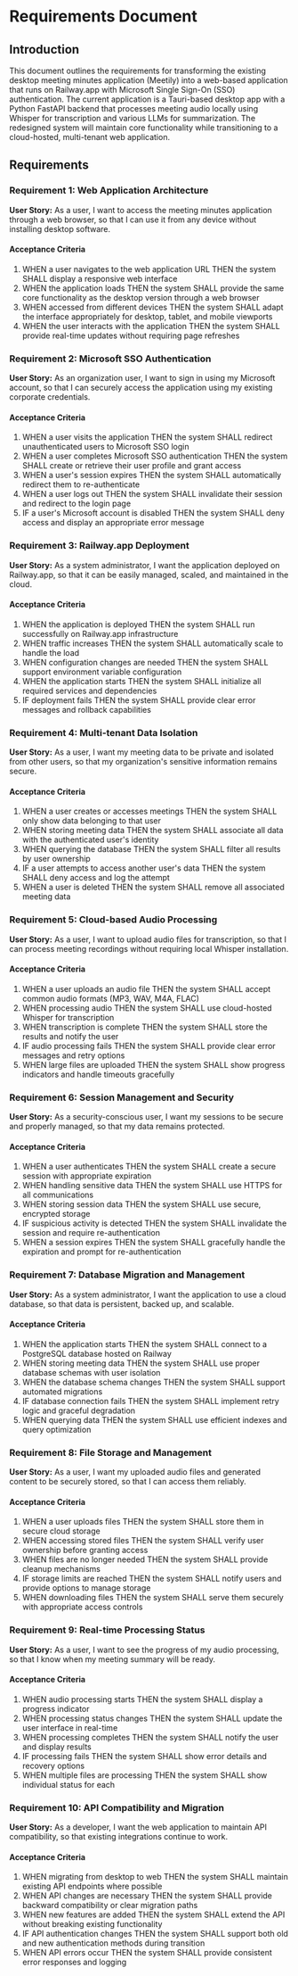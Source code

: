 # Requirements Document

## Introduction

This document outlines the requirements for transforming the existing desktop meeting minutes application (Meetily) into a web-based application that runs on Railway.app with Microsoft Single Sign-On (SSO) authentication. The current application is a Tauri-based desktop app with a Python FastAPI backend that processes meeting audio locally using Whisper for transcription and various LLMs for summarization. The redesigned system will maintain core functionality while transitioning to a cloud-hosted, multi-tenant web application.

## Requirements

### Requirement 1: Web Application Architecture

**User Story:** As a user, I want to access the meeting minutes application through a web browser, so that I can use it from any device without installing desktop software.

#### Acceptance Criteria

1. WHEN a user navigates to the web application URL THEN the system SHALL display a responsive web interface
2. WHEN the application loads THEN the system SHALL provide the same core functionality as the desktop version through a web browser
3. WHEN accessed from different devices THEN the system SHALL adapt the interface appropriately for desktop, tablet, and mobile viewports
4. WHEN the user interacts with the application THEN the system SHALL provide real-time updates without requiring page refreshes

### Requirement 2: Microsoft SSO Authentication

**User Story:** As an organization user, I want to sign in using my Microsoft account, so that I can securely access the application using my existing corporate credentials.

#### Acceptance Criteria

1. WHEN a user visits the application THEN the system SHALL redirect unauthenticated users to Microsoft SSO login
2. WHEN a user completes Microsoft SSO authentication THEN the system SHALL create or retrieve their user profile and grant access
3. WHEN a user's session expires THEN the system SHALL automatically redirect them to re-authenticate
4. WHEN a user logs out THEN the system SHALL invalidate their session and redirect to the login page
5. IF a user's Microsoft account is disabled THEN the system SHALL deny access and display an appropriate error message

### Requirement 3: Railway.app Deployment

**User Story:** As a system administrator, I want the application deployed on Railway.app, so that it can be easily managed, scaled, and maintained in the cloud.

#### Acceptance Criteria

1. WHEN the application is deployed THEN the system SHALL run successfully on Railway.app infrastructure
2. WHEN traffic increases THEN the system SHALL automatically scale to handle the load
3. WHEN configuration changes are needed THEN the system SHALL support environment variable configuration
4. WHEN the application starts THEN the system SHALL initialize all required services and dependencies
5. IF deployment fails THEN the system SHALL provide clear error messages and rollback capabilities

### Requirement 4: Multi-tenant Data Isolation

**User Story:** As a user, I want my meeting data to be private and isolated from other users, so that my organization's sensitive information remains secure.

#### Acceptance Criteria

1. WHEN a user creates or accesses meetings THEN the system SHALL only show data belonging to that user
2. WHEN storing meeting data THEN the system SHALL associate all data with the authenticated user's identity
3. WHEN querying the database THEN the system SHALL filter all results by user ownership
4. IF a user attempts to access another user's data THEN the system SHALL deny access and log the attempt
5. WHEN a user is deleted THEN the system SHALL remove all associated meeting data

### Requirement 5: Cloud-based Audio Processing

**User Story:** As a user, I want to upload audio files for transcription, so that I can process meeting recordings without requiring local Whisper installation.

#### Acceptance Criteria

1. WHEN a user uploads an audio file THEN the system SHALL accept common audio formats (MP3, WAV, M4A, FLAC)
2. WHEN processing audio THEN the system SHALL use cloud-hosted Whisper for transcription
3. WHEN transcription is complete THEN the system SHALL store the results and notify the user
4. IF audio processing fails THEN the system SHALL provide clear error messages and retry options
5. WHEN large files are uploaded THEN the system SHALL show progress indicators and handle timeouts gracefully

### Requirement 6: Session Management and Security

**User Story:** As a security-conscious user, I want my sessions to be secure and properly managed, so that my data remains protected.

#### Acceptance Criteria

1. WHEN a user authenticates THEN the system SHALL create a secure session with appropriate expiration
2. WHEN handling sensitive data THEN the system SHALL use HTTPS for all communications
3. WHEN storing session data THEN the system SHALL use secure, encrypted storage
4. IF suspicious activity is detected THEN the system SHALL invalidate the session and require re-authentication
5. WHEN a session expires THEN the system SHALL gracefully handle the expiration and prompt for re-authentication

### Requirement 7: Database Migration and Management

**User Story:** As a system administrator, I want the application to use a cloud database, so that data is persistent, backed up, and scalable.

#### Acceptance Criteria

1. WHEN the application starts THEN the system SHALL connect to a PostgreSQL database hosted on Railway
2. WHEN storing meeting data THEN the system SHALL use proper database schemas with user isolation
3. WHEN the database schema changes THEN the system SHALL support automated migrations
4. IF database connection fails THEN the system SHALL implement retry logic and graceful degradation
5. WHEN querying data THEN the system SHALL use efficient indexes and query optimization

### Requirement 8: File Storage and Management

**User Story:** As a user, I want my uploaded audio files and generated content to be securely stored, so that I can access them reliably.

#### Acceptance Criteria

1. WHEN a user uploads files THEN the system SHALL store them in secure cloud storage
2. WHEN accessing stored files THEN the system SHALL verify user ownership before granting access
3. WHEN files are no longer needed THEN the system SHALL provide cleanup mechanisms
4. IF storage limits are reached THEN the system SHALL notify users and provide options to manage storage
5. WHEN downloading files THEN the system SHALL serve them securely with appropriate access controls

### Requirement 9: Real-time Processing Status

**User Story:** As a user, I want to see the progress of my audio processing, so that I know when my meeting summary will be ready.

#### Acceptance Criteria

1. WHEN audio processing starts THEN the system SHALL display a progress indicator
2. WHEN processing status changes THEN the system SHALL update the user interface in real-time
3. WHEN processing completes THEN the system SHALL notify the user and display results
4. IF processing fails THEN the system SHALL show error details and recovery options
5. WHEN multiple files are processing THEN the system SHALL show individual status for each

### Requirement 10: API Compatibility and Migration

**User Story:** As a developer, I want the web application to maintain API compatibility, so that existing integrations continue to work.

#### Acceptance Criteria

1. WHEN migrating from desktop to web THEN the system SHALL maintain existing API endpoints where possible
2. WHEN API changes are necessary THEN the system SHALL provide backward compatibility or clear migration paths
3. WHEN new features are added THEN the system SHALL extend the API without breaking existing functionality
4. IF API authentication changes THEN the system SHALL support both old and new authentication methods during transition
5. WHEN API errors occur THEN the system SHALL provide consistent error responses and logging